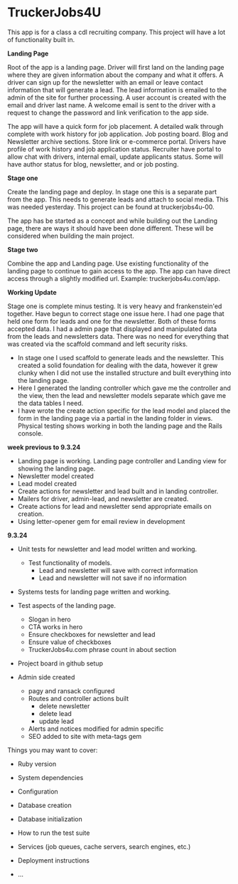 # TruckerJobs4U

This app is for a class a cdl recruiting company. This project will have a lot of functionality built in.

**Landing Page**

Root of the app is a landing page. Driver will first land on the landing page where they are given information about the company and what it offers. A driver can sign up for the newsletter with an email or leave contact information that will generate a lead. The lead information is emailed to the admin of the site for further processing. A user account is created with the email and driver last name. A welcome email is sent to the driver with a request to change the password and link verification to the app side.

The app will have a quick form for job placement. A detailed walk through complete with work history for job application. Job posting board. Blog and Newsletter archive sections. Store link or e-commerce portal. Drivers have profile of work history and job application status. Recruiter have portal to allow chat with drivers, internal email, update applicants status. Some will have author status for blog, newsletter, and or job posting.

**Stage one**

Create the landing page and deploy. In stage one this is a separate part from the app. This needs to generate leads and attach to social media. This was needed yesterday. This project can be found at truckerjobs4u-00.

The app has be started as a concept and while building out the Landing page, there are ways it should have been done different. These will be considered when building the main project.

**Stage two**

Combine the app and Landing page. Use existing functionality of the landing page to continue to gain access to the app. The app can have direct access through a slightly modified url. Example: truckerjobs4u.com/app.

**Working Update**

Stage one is complete minus testing. It is very heavy and frankenstein'ed together. Have begun to correct stage one issue here. I had one page that held one form for leads and one for the newsletter. Both of these forms accepted data. I had a admin page that displayed and manipulated data from the leads and newsletters data. There was no need for everything that was created via the scaffold command and left security risks.

* In stage one I used scaffold to generate leads and the newsletter. This created a solid foundation for dealing with the data, however it grew clunky when I did not use the installed structure and built everything into the landing page.
* Here I generated the landing controller which gave me the controller and the view, then the lead and newsletter models separate which gave me the data tables I need. 
* I have wrote the create action specific for the lead model and placed the form in the landing page via a partial in the landing folder in views. Physical testing shows working in both the landing page and the Rails console.

**week previous to 9.3.24**
* Landing page is working. Landing page controller and Landing view for showing the landing page.
* Newsletter model created
* Lead model created
* Create actions for newsletter and lead built and in landing controller.
* Mailers for driver, admin-lead, and newsletter are created.
* Create actions for lead and newsletter send appropriate emails on creation.
* Using letter-opener gem for email review in development

**9.3.24**
* Unit tests for newsletter and lead model written and working.
  * Test functionality of models.
    * Lead and newsletter will save with correct information
    * Lead and newsletter will not save if no information
* Systems tests for landing page written and working.
 * Test aspects of the landing page.
    * Slogan in hero
    * CTA works in hero
    * Ensure checkboxes for newsletter and lead
    * Ensure value of checkboxes
    * TruckerJobs4u.com phrase count in about section

* Project board in github setup
* Admin side created
  * pagy and ransack configured
  * Routes and controller actions built
    * delete newsletter
    * delete lead
    * update lead
  * Alerts and notices modified for admin specific
  * SEO added to site with meta-tags gem


Things you may want to cover:

* Ruby version

* System dependencies

* Configuration

* Database creation

* Database initialization

* How to run the test suite

* Services (job queues, cache servers, search engines, etc.)

* Deployment instructions

* ...
